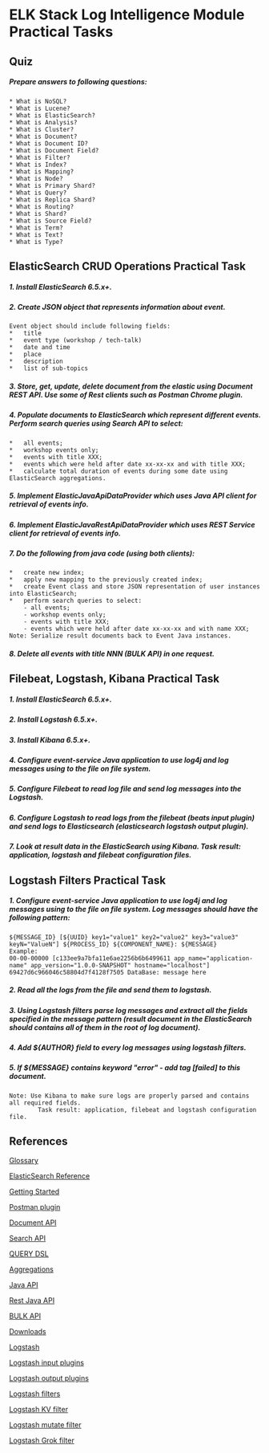 # ELK Stack Log Intelligence Module Practical Tasks 

## Quiz
##### Prepare answers to following questions:
    * What is NoSQL?
    * What is Lucene?
    * What is ElasticSearch?
    * What is Analysis?
    * What is Cluster?
    * What is Document?
    * What is Document ID?
    * What is Document Field?
    * What is Filter?
    * What is Index?
    * What is Mapping?
    * What is Node?
    * What is Primary Shard?
    * What is Query?
    * What is Replica Shard?
    * What is Routing?
    * What is Shard?
    * What is Source Field?
    * What is Term?
    * What is Text?
    * What is Type?

## ElasticSearch CRUD Operations Practical Task
##### 1.	Install ElasticSearch 6.5.x+.
##### 2.	Create JSON object that represents information about event. 
    Event object should include following fields: 
    *	title
    *	event type (workshop / tech-talk)
    *	date and time
    *	place
    *	description
    *	list of sub-topics
##### 3.	Store, get, update, delete document from the elastic using Document REST API. Use some of Rest clients such as Postman Chrome plugin.
##### 4.	Populate documents to ElasticSearch which represent different events. Perform search queries using Search API to select:
    *	all events;
    *	workshop events only;
    *	events with title XXX;
    *	events which were held after date xx-xx-xx and with title XXX;
    *	calculate total duration of events during some date using ElasticSearch aggregations.
##### 5.	Implement ElasticJavaApiDataProvider which uses Java API client for retrieval of events info.
##### 6.	Implement ElasticJavaRestApiDataProvider which uses REST Service client for retrieval of events info.
##### 7.	Do the following from java code (using both clients):
    *	create new index;
    *	apply new mapping to the previously created index;
    *	create Event class and store JSON representation of user instances into ElasticSearch;
    *	perform search queries to select:
        - all events;
        - workshop events only;
        - events with title XXX;
        - events which were held after date xx-xx-xx and with name XXX;
    Note: Serialize result documents back to Event Java instances.
##### 8.	Delete all events with title NNN (BULK API) in one request.

## Filebeat, Logstash, Kibana Practical Task
##### 1.	Install ElasticSearch 6.5.x+.
##### 2.	Install Logstash 6.5.x+.
##### 3.	Install Kibana 6.5.x+.
##### 4.	Configure event-service Java application to use log4j and log messages using to the file on file system.
##### 5.	Configure Filebeat to read log file and send log messages into the Logstash.
##### 6.	Configure Logstash to read logs from the filebeat (beats input plugin) and send logs to Elasticsearch (elasticsearch logstash output plugin).
##### 7.	Look at result data in the ElasticSearch using Kibana. Task result: application, logstash and filebeat configuration files.

## Logstash Filters Practical Task
##### 1.	Configure event-service Java application to use log4j and log messages using to the file on file system. Log messages should have the following pattern:
    ${MESSAGE_ID} [${UUID} key1="value1" key2="value2" key3="value3" keyN="ValueN"] ${PROCESS_ID} ${COMPONENT_NAME}: ${MESSAGE}
    Example:
    00-00-00000 [c133ee9a7bfa11e6ae2256b6b6499611 app_name="application-name" app_version="1.0.0-SNAPSHOT" hostname="localhost"] 69427d6c966046c58804d7f4128f7505 DataBase: message here
##### 2.	Read all the logs from the file and send them to logstash.
##### 3.	Using Logstash filters parse log messages and extract all the fields specified in the message pattern (result document in the ElasticSearch should contains all of them in the root of log document).
##### 4.	Add ${AUTHOR} field to every log messages using logstash filters. 
##### 5.	If ${MESSAGE} contains keyword "error" - add tag [failed] to this document.

    Note: Use Kibana to make sure logs are properly parsed and contains all required fields.
            Task result: application, filebeat and logstash configuration file.

## References

[Glossary](https://www.elastic.co/guide/en/elasticsearch/reference/current/glossary.html)

[ElasticSearch Reference](https://www.elastic.co/guide/en/elasticsearch/reference/current/index.html)

[Getting Started](https://www.elastic.co/guide/en/elasticsearch/reference/current/getting-started.html)

[Postman plugin](https://chrome.google.com/webstore/detail/postman/fhbjgbiflinjbdggehcddcbncdddomop?hl=en)

[Document API](https://www.elastic.co/guide/en/elasticsearch/reference/current/docs.html)

[Search API](https://www.elastic.co/guide/en/elasticsearch/reference/current/search.html)

[QUERY DSL](https://www.elastic.co/guide/en/elasticsearch/reference/current/query-dsl.html)

[Aggregations](https://www.elastic.co/guide/en/elasticsearch/reference/current/search-aggregations.html)

[Java API](https://www.elastic.co/guide/en/elasticsearch/client/java-api/current/index.html)

[Rest Java API](https://www.elastic.co/guide/en/elasticsearch/client/java-rest/current/index.html)

[BULK API](https://www.elastic.co/guide/en/elasticsearch/client/java-api/current/java-docs-bulk.html)

[Downloads](https://www.elastic.co/downloads)

[Logstash ](https://www.elastic.co/guide/en/logstash/current/index.html)

[Logstash input plugins](https://www.elastic.co/guide/en/logstash/current/input-plugins.html)

[Logstash output plugins](https://www.elastic.co/guide/en/logstash/current/output-plugins.html)

[Logstash filters](https://www.elastic.co/guide/en/logstash/current/filter-plugins.html)

[Logstash KV filter](https://www.elastic.co/guide/en/logstash/current/plugins-filters-kv.html)

[Logstash mutate filter](https://www.elastic.co/guide/en/logstash/current/plugins-filters-mutate.html)

[Logstash Grok filter](https://www.elastic.co/guide/en/logstash/current/plugins-filters-grok.html)